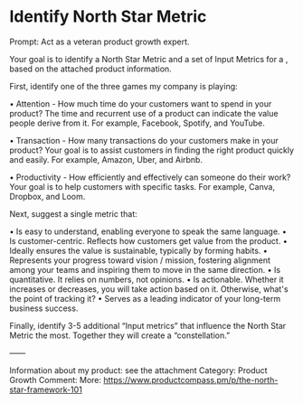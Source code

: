# Identify North Star Metric

Prompt: Act as a veteran product growth expert.

Your goal is to identify a North Star Metric and a set of Input Metrics for a <product>, based on the attached product information.

First, identify one of the three games my company is playing:

• Attention - How much time do your customers want to spend in your product? The time and recurrent use of a product can indicate the value people derive from it. For example, Facebook, Spotify, and YouTube.

• Transaction - How many transactions do your customers make in your product? Your goal is to assist customers in finding the right product quickly and easily. For example, Amazon, Uber, and Airbnb.

• Productivity - How efficiently and effectively can someone do their work? Your goal is to help customers with specific tasks. For example, Canva, Dropbox, and Loom.

Next, suggest a single metric that:

• Is easy to understand, enabling everyone to speak the same language.
• Is customer-centric. Reflects how customers get value from the product.
• Ideally ensures the value is sustainable, typically by forming habits.
• Represents your progress toward vision / mission, fostering alignment among your teams and inspiring them to move in the same direction.
• Is quantitative. It relies on numbers, not opinions.
• Is actionable. Whether it increases or decreases, you will take action based on it. Otherwise, what's the point of tracking it?
• Serves as a leading indicator of your long-term business success.

Finally, identify 3-5 additional “Input metrics” that influence the North Star Metric the most. Together they will create a “constellation.”

——

Information about my product: see the attachment
Category: Product Growth
Comment: More: https://www.productcompass.pm/p/the-north-star-framework-101